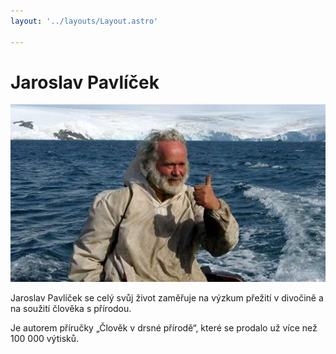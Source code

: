 ```yaml
---
layout: '../layouts/Layout.astro'

---
```

# Jaroslav Pavlíček

![Houston in the wild](../assets/main.jpeg)

Jaroslav Pavlíček se celý svůj život zaměřuje na výzkum přežití v divočině a na soužití člověka s přírodou.

Je autorem příručky „Člověk v drsné přírodě“, které se prodalo už více než 100 000 výtisků.